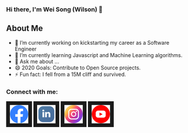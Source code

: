 ### Hi there, I'm Wei Song (Wilson) 👋

## About Me
- 🔭 I’m currently working on kickstarting my career as a Software Engineer
- 🌱 I’m currently learning Javascript and Machine Learning algorithms.
- 💬 Ask me about ...
- 😄 2020 Goals: Contribute to Open Source projects.
- ⚡ Fun fact: I fell from a 15M cliff and survived.

### Connect with me:
<a href="https://www.facebook.com/eTWSong/" target="_blank"><img src="https://github.com/weisongboh/weisongboh/blob/main/Icons/facebook.png" alt="Facebook" width="50" height="50" border="10" /></a> <a href="https://www.linkedin.com/in/wei-song-teo-71392078/" target="_blank"><img src="https://github.com/weisongboh/weisongboh/blob/main/Icons/linked%20in.png" alt="LinkedIn" width="50" height="50" border="10" /></a> <a href="https://www.instagram.com/wsfood_diary/" target="_blank"><img src="https://github.com/weisongboh/weisongboh/blob/main/Icons/insta_colour.png" alt="Instagram" width="50" height="50" border="10" /></a> <a href="https://www.youtube.com/channel/UCITGN_oIIU9TujYGMAS-GcA" target="_blank"><img src="https://github.com/weisongboh/weisongboh/blob/main/Icons/youtube.png" alt="YouTube" width="50" height="50" border="10" /></a>





<!--
**weisongboh/weisongboh** is a ✨ _special_ ✨ repository because its `README.md` (this file) appears on your GitHub profile.

Here are some ideas to get you started:

- 🔭 I’m currently working on ...
- 🌱 I’m currently learning ...
- 👯 I’m looking to collaborate on ...
- 🤔 I’m looking for help with ...
- 💬 Ask me about ...
- 📫 How to reach me: ...
- 😄 Pronouns: ...
- ⚡ Fun fact: ...
-->
